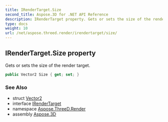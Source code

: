 ```yaml
---
title: IRenderTarget.Size
second_title: Aspose.3D for .NET API Reference
description: IRenderTarget property. Gets or sets the size of the render target
type: docs
weight: 10
url: /net/aspose.threed.render/irendertarget/size/
---
```

## IRenderTarget.Size property

Gets or sets the size of the render target.

```csharp
public Vector2 Size { get; set; }
```

### See Also

* struct [Vector2](../../../aspose.threed.utilities/vector2/)
* interface [IRenderTarget](../)
* namespace [Aspose.ThreeD.Render](../../../aspose.threed.render/)
* assembly [Aspose.3D](../../../)


